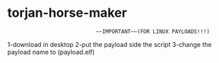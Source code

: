 # torjan-horse-maker
         
          
                                ~~IMPORTANT~~(FOR LINUX PAYLOADS!!!)
         
         
         
1-download in desktop
2-put the payload side the script
3-change the payload name to (payload.elf)
